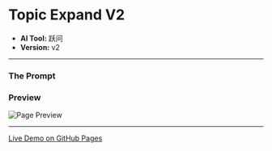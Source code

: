# Topic Expand V2

* **AI Tool:** 跃问
* **Version:** v2

---

### The Prompt

>

### Preview

![Page Preview](./preview.png)

---

[Live Demo on GitHub Pages](https://your-username.github.io/AI-Frontend-Gallery/跃问/topic-expand-v2/)

